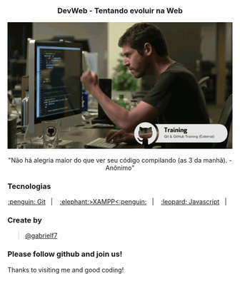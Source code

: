 <div align="center">
  <h3>DevWeb - Tentando evoluir na Web</h3>
  
  <img alt="Codigo Funcionando" src="https://github.com/gabrielf7/dev-web-aulas/blob/master/funcionou.gif" >
  
  <p>"Não há alegria maior do que ver seu código compilando (as 3 da manhã). - Anônimo"</p>
</div>

### Tecnologias

<p align="center">
  <a href="https://nodejs.org/en/download/">:penguin: Git</a>&nbsp;&nbsp;&nbsp;|&nbsp;&nbsp;&nbsp;
  <a href="https://www.apachefriends.org/index.html">:elephant:>XAMPP<:penguin:</a>&nbsp;&nbsp;&nbsp;|&nbsp;&nbsp;&nbsp;
  <a href="https://nodejs.org/en/download/">:leopard: Javascript</a>&nbsp;&nbsp;&nbsp;|&nbsp;&nbsp;&nbsp;
</p>

### Create by 

> [@gabrielf7](https://github.com/gabrielf7)

### Please follow github and join us!
Thanks to visiting me and good coding!
